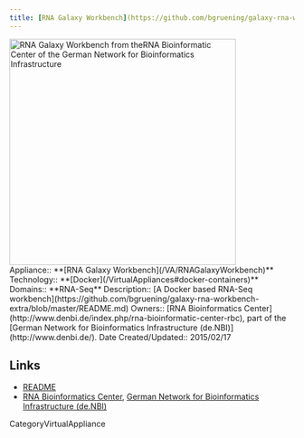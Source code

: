 ```yaml
---
title: [RNA Galaxy Workbench](https://github.com/bgruening/galaxy-rna-workbench-extra/blob/master/README.md)
---
```

<div class='center'>
<a href='https://github.com/bgruening/galaxy-rna-workbench-extra/blob/master/README.md'><img src='/Images/Logos/de.NBI.png' alt='RNA Galaxy Workbench from theRNA Bioinformatic Center of the German Network for Bioinformatics Infrastructure' width="400" /></a>
</div>





<div class='dictbox'>
 Appliance:: **[RNA Galaxy Workbench](/VA/RNAGalaxyWorkbench)**
 Technology:: **[Docker](/VirtualAppliances#docker-containers)**
 Domains:: **RNA-Seq** 
 Description:: [A Docker based RNA-Seq workbench](https://github.com/bgruening/galaxy-rna-workbench-extra/blob/master/README.md)
 Owners:: [RNA Bioinformatics Center](http://www.denbi.de/index.php/rna-bioinformatic-center-rbc), part of the [German Network for Bioinformatics Infrastructure (de.NBI)](http://www.denbi.de/).
 Date Created/Updated:: 2015/02/17
</div>

## Links

* [README](https://github.com/bgruening/galaxy-rna-workbench-extra/blob/master/README.md)
* [RNA Bioinformatics Center](http://www.denbi.de/index.php/rna-bioinformatic-center-rbc), [German Network for Bioinformatics Infrastructure (de.NBI)](http://www.denbi.de/) 

CategoryVirtualAppliance
